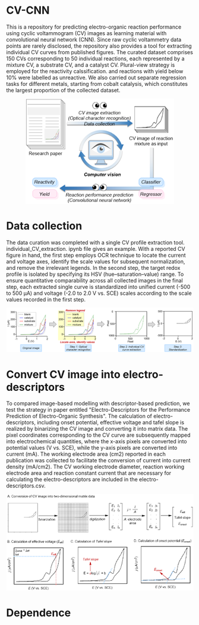 # CV-CNN
This is a repository for predicting electro-organic reaction performance using cyclic voltammogram (CV) images as learning material with convolutional neural network (CNN). 
Since raw cyclic voltammetry data points are rarely disclosed, the repository also provides a tool for extracting individual CV curves from published figures. 
The curated dataset comprises 150 CVs corresponding to 50 individual reactions, each represented by a mixture CV, a substrate CV, and a catalyst CV. Plural-view strategy is employed for the reactivity calssification. and reactions with yield below 10% were labelled as unreactive.
We also carried out separate regression tasks for different metals, starting from cobalt catalysis, which constitutes the largest proportion of the collected dataset.

<p align="center">
  <img src="READMEpics/pic1.png" alt="image1" width="400"/>
</p>

# Data collection
The data curation was completed with a single CV profile extraction tool. individual_CV_extraction. ipynb file gives an example. With a reported CV figure in hand, the first step employs OCR technique to locate the current and voltage axes, identify the scale values for subsequent normalization, and remove the irrelevant legends. In the second step, the target redox profile is isolated by specifying its HSV (hue–saturation–value) range. To ensure quantitative comparability across all collected images in the final step, each extracted single curve is standardized into unified current (-500 to 500 μA) and voltage (-2.0 to 2.0 V vs. SCE) scales according to the scale values recorded in the first step.

<p align="center">
  <img src="READMEpics/pic2.png" alt="image2" width="800"/>
</p>

# Convert CV image into electro-descriptors
To compared image-based modelling with descriptor-based prediction, we test the strategy in paper entitled "Electro-Descriptors for the Performance Prediction of Electro-Organic Synthesis". The calculation of electro-descriptors, including onset potential, effective voltage and tafel slope is realized by binarizing the CV image and converting it into matrix data. The pixel coordinates corresponding to the CV curve are subsequently mapped into electrochemical quantities, where the x-axis pixels are converted into potential values (V vs. SCE), while the y-axis pixels are converted into current (mA). The working electrode area (cm2) reported in each publication was collected to facilitate the conversion of current into current density (mA/cm2). The CV working electrode diameter, reaction working electrode area and reaction constant current that are necessary for calculating the electro-descriptors are included in the electro-descriptors.csv.

<p align="center">
  <img src="READMEpics/pic3.png" alt="image3" width="800"/>
</p>

# Dependence
